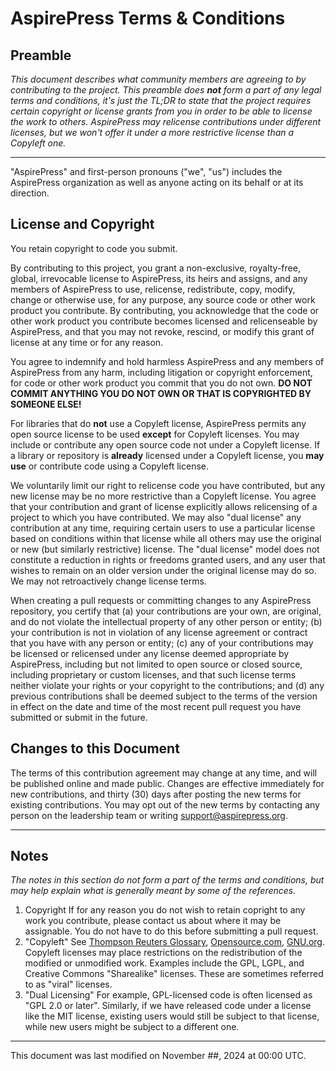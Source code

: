 # AspirePress Terms & Conditions

## Preamble

<em>This document describes what community members are agreeing to by contributing to the project. This preamble does **not** form a part of any legal terms and conditions, it's just the TL;DR to state that the project requires certain copyright or license grants from you in order to be able to license the work to others. AspirePress may relicense contributions under different licenses, but we won't offer it under a more restrictive license than a Copyleft one.</em>

-----

"AspirePress" and first-person pronouns ("we", "us") includes the AspirePress organization as well as anyone acting on its behalf or at its direction.

## License and Copyright

You retain copyright to code you submit.

By contributing to this project, you grant a non-exclusive, royalty-free, global, irrevocable license to AspirePress, its heirs and assigns, and any members of AspirePress to use, relicense, redistribute, copy, modify, change or otherwise use, for any purpose, any source code or other work product you contribute. By contributing, you acknowledge that the code or other work product you contribute becomes licensed and relicenseable by AspirePress, and that you may not revoke, rescind, or modify this grant of license at any time or for any reason.

You agree to indemnify and hold harmless AspirePress and any members of AspirePress from any harm, including litigation or copyright enforcement, for code or other work product you commit that you do not own. **DO NOT COMMIT ANYTHING YOU DO NOT OWN OR THAT IS COPYRIGHTED BY SOMEONE ELSE!**

For libraries that do **not** use a Copyleft license, AspirePress permits any open source license to be used **except** for Copyleft licenses. You may include or contribute any open source code not under a Copyleft license. If a library or repository is **already** licensed under a Copyleft license, you **may use** or contribute code using a Copyleft license.

We voluntarily limit our right to relicense code you have contributed, but any new license may be no more restrictive than a Copyleft license. You agree that your contribution and grant of license explicitly allows relicensing of a project to which you have contributed. We may also "dual license" any contribution at any time, requiring certain users to use a particular license based on conditions within that license while all others may use the original or new (but similarly restrictive) license. The "dual license" model does not constitute a reduction in rights or freedoms granted users, and any user that wishes to remain on an older version under the original license may do so. We may not retroactively change license terms.

When creating a pull requests or committing changes to any AspirePress repository, you certify that
  (a) your contributions are your own, are original, and do not violate the intellectual property of any other person or entity;
  (b) your contribution is not in violation of any license agreement or contract that you have with any person or entity;
  (c) any of your contributions may be licensed or relicensed under any license deemed appropriate by AspirePress, including but not limited to open source or closed source, including proprietary or custom licenses, and that such license terms neither violate your rights or your copyright to the contributions; and
  (d) any previous contributions shall be deemed subject to the terms of the version in effect on the date and time of the most recent pull request you have submitted or submit in the future.

## Changes to this Document

The terms of this contribution agreement may change at any time, and will be published online and made public. Changes are effective immediately for new contributions, and thirty (30) days after posting the new terms for existing contributions. You may opt out of the new terms by contacting any person on the leadership team or writing support@aspirepress.org.

-----

## Notes

<em>The notes in this section do not form a part of the terms and conditions, but may help explain what is generally meant by some of the references.</em>

1. Copyright
   If for any reason you do not wish to retain copright to any work you contribute, please contact us about where it may be assignable. You do not have to do this before submitting a pull request.
2. "Copyleft"
  See [Thompson Reuters Glossary](https://ca.practicallaw.thomsonreuters.com/Search/Results.html?query=copyleft&isPremiumAdvanceSearch=false&contentType=KNOWHOW_GLOBAL&querySubmissionGuid=i0a89af7a0000019331c06080e56701e3&categoryPageUrl=Home%2FPracticalLawGlobal&scopedSearchContext=%7B%22Type%22%3A%22PLGlobalPracticeArea%22%2C%22hasAllContent%22%3Atrue%2C%22defaultOption%22%3A%7B%22ContentType%22%3A%22KNOWHOW_GLOBAL%22%2C%22CollectionSet%22%3A%22w_plc_uk_gbl_all%22%2C%22Title%22%3A%22All%20Global%20Content%22%2C%22ViewExpression%22%3A%22%22%2C%22ScopedFacet%22%3A%22%22%2C%22ScopedJurisdiction%22%3A%22%22%2C%22ScopedPageUrl%22%3A%22Home%2FPracticalLawGlobal%22%7D%2C%22otherOptions%22%3A%5B%5D%7D&searchId=i0a89af7a0000019331bfa808c6b3751e&collectionSet=w_plc_uk_gbl_all&transitionType=ListViewType&contextData=(sc.Search)), [Opensource.com](https://opensource.com/resources/what-is-copyleft), [GNU.org](https://www.gnu.org/licenses/copyleft.en.html). Copyleft licenses may place restrictions on the redistribution of the modified or unmodified work. Examples include the GPL, LGPL, and Creative Commons "Sharealike" licenses. These are sometimes referred to as "viral" licenses.
3. "Dual Licensing"
  For example, GPL-licensed code is often licensed as "GPL 2.0 or later". Similarly, if we have released code under a license like the MIT license, existing users would still be subject to that license, while new users might be subject to a different one.

-----

This document was last modified on November ##, 2024 at 00:00 UTC.
